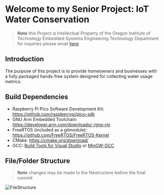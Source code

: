 # Welcome to my Senior Project: IoT Water Conservation
> **Note**
> this Project is Intellectual Property of the Oregon Institute of Technology Embedded Systems Engineering Technology Department
> for inquiries please email <a href="mailto:troy.scevers@oit.edu?subject=[Senior Project Inquiry] Water Conservation Using Embedded Systems&cc=adin.derosier@oit.edu%2C%20phong.nguyen@oit.edu">here</a>
## Introduction
The purpose of this project is to provide homeowners and businesses with a fully packaged hands-free system designed for collecting water usage metrics.
## Build Dependencies
* Raspberry Pi Pico Software Development Kit: https://github.com/raspberrypi/pico-sdk
* GNU Arm Embedded Toolchain: https://developer.arm.com/downloads/-/gnu-rm
* FreeRTOS (included as a gitmodule): https://github.com/FreeRTOS/FreeRTOS-Kernel
* CMake: https://cmake.org/download/
* GCC: [Build Tools for Visual Studio](https://visualstudio.microsoft.com/downloads/) or [MinGW-GCC](https://www.msys2.org/)
## File/Folder Structure
> **Note** changes may be made to the filestructure before the final commit
>
![FileStructure](https://user-images.githubusercontent.com/31903701/200474149-eab95e3f-3716-4895-8599-62ac2f807a67.png)

